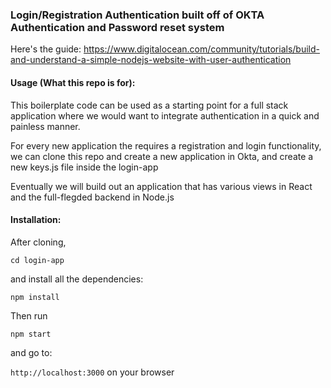 ### Login/Registration Authentication built off of OKTA Authentication and Password reset system

Here's the guide:
https://www.digitalocean.com/community/tutorials/build-and-understand-a-simple-nodejs-website-with-user-authentication

#### Usage (What this repo is for):

This boilerplate code can be used as a starting point for a full stack application where we would want to integrate authentication in a quick and painless manner.

For every new application the requires a registration and login functionality, we can clone this repo and create a new application in Okta, and create a new keys.js file inside the login-app

Eventually we will build out an application that has various views in React and the full-flegded backend in Node.js

#### Installation:

After cloning,

```cd login-app```

and install all the dependencies: 

```npm install```

Then run

```npm start```

and go to:

```http://localhost:3000``` on your browser